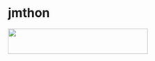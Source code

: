 # jmthon

<p align="left"><a href="https://heroku.com/deploy?template=https://github.com/grhgfgg/roz"> <img src="https://img.shields.io/badge/Deploy%20To%20Heroku-purple?style=for-the-badge&logo=heroku" width="320" height="58.45"/></a></p>
